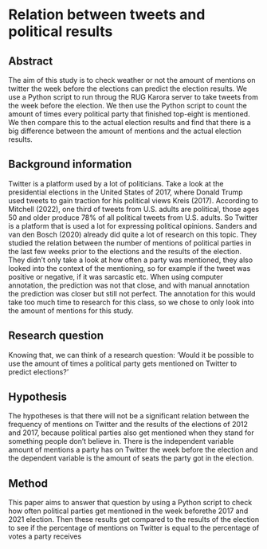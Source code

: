 # Relation between tweets and political results
## Abstract
The aim of this study is to check weather or not the amount of mentions on twitter the week before the elections can predict the election results. We use a Python script to run throug the RUG Karora server to take tweets from the week before the election. We then use the Python script to count the amount of times every political party that finished top-eight is mentioned. We then compare this to the actual election results and find that there is a big difference between the amount of mentions and the actual election results.


## Background information
Twitter is a platform used by a lot of politicians. Take a look at the presidential elections in the United States of 2017, where Donald Trump used tweets to gain traction for his political views Kreis (2017). According to Mitchell (2022), one third of tweets from U.S. adults are political, those ages 50 and older produce 78% of all political tweets from U.S. adults. So Twitter is a platform that is used a lot for expressing political opinions. Sanders and van den Bosch (2020) already did quite a lot of research on this topic. They studied the relation between the number of mentions of political parties in the last few weeks prior to the elections and the results of the election. They didn’t only take a look at how often a party was mentioned, they also looked into the context of the mentioning, so for example if the tweet was positive or negative, if it was sarcastic etc. When using computer annotation, the prediction was not that close, and with manual annotation the prediction was closer but still not perfect. The annotation for this would take too much time to research for this class, so we chose to only look into the amount of mentions for this study.



## Research question
Knowing that, we can think of a research question: ’Would it be possible to use the amount of times a political party gets mentioned on Twitter to predict elections?’ 

## Hypothesis 
The hypotheses is that there will not be a significant relation between the frequency of mentions on Twitter and the results of the elections of 2012 and 2017, because political parties also get mentioned when they stand for something people don’t believe in. There is the independent variable amount of mentions a party has on Twitter the week before the election and the dependent variable is the amount of seats the party got in the election.


## Method
This paper aims to answer that question by using a Python script to check how often political parties get mentioned in the week beforethe 2017 and 2021 election. Then these results get compared to the results of the election to see if the percentage of mentions on Twitter is equal to the percentage of votes a party receives
